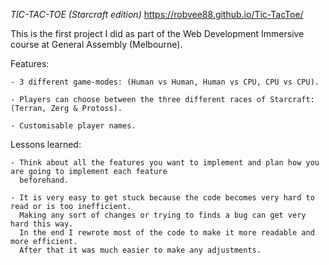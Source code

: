 *TIC-TAC-TOE (Starcraft edition)*
https://robvee88.github.io/Tic-TacToe/
  

This is the first project I did as part of the Web Development Immersive course at General Assembly (Melbourne).

Features:

    - 3 different game-modes: (Human vs Human, Human vs CPU, CPU vs CPU).

    - Players can choose between the three different races of Starcraft: (Terran, Zerg & Protoss).

    - Customisable player names.

Lessons learned:

    - Think about all the features you want to implement and plan how you are going to implement each feature
      beforehand.

    - It is very easy to get stuck because the code becomes very hard to read or is too inefficient. 
      Making any sort of changes or trying to finds a bug can get very hard this way. 
      In the end I rewrote most of the code to make it more readable and more efficient. 
      After that it was much easier to make any adjustments.
      
     
